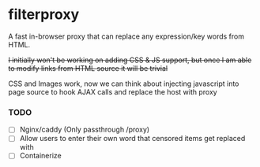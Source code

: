# filterproxy
A fast in-browser proxy that can replace any expression/key words from HTML.

~~I initially won't be working on adding CSS & JS support, but once I am able to modify links from HTML source it will be trivial~~

CSS and Images work, now we can think about injecting javascript into page source to hook AJAX calls and replace the host with proxy


### TODO
- [ ] Nginx/caddy (Only passthrough /proxy)
- [ ] Allow users to enter their own word that censored items get replaced with
- [ ] Containerize